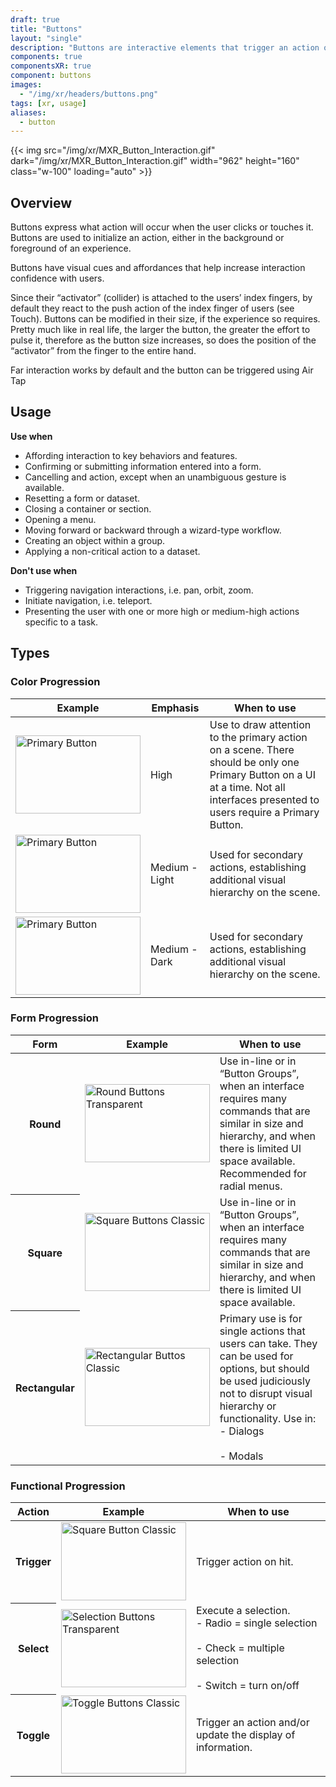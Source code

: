 ```yaml
---
draft: true
title: "Buttons"
layout: "single"
description: "Buttons are interactive elements that trigger an action or an event."
components: true
componentsXR: true
component: buttons
images:
  - "/img/xr/headers/buttons.png"
tags: [xr, usage]
aliases:
  - button
---
```


{{< img src="/img/xr/MXR_Button_Interaction.gif" dark="/img/xr/MXR_Button_Interaction.gif" width="962" height="160" class="w-100" loading="auto" >}}

## Overview

Buttons express what action will occur when the user clicks or touches it. Buttons are used to initialize an action, either in the background or foreground of an experience.

Buttons have visual cues and affordances that help increase interaction confidence with users.

Since their “activator” (collider) is attached to the users’ index fingers, by default they react to the push action of the index finger of users (see Touch).  Buttons can be modified in their size, if the experience so requires.  Pretty much like in real life, the larger the button, the greater the effort to pulse it, therefore as the button size increases, so does the position of the “activator” from the finger to the entire hand.

Far interaction works by default and the button can be triggered using Air Tap

## Usage

**Use when**

- Affording interaction to key behaviors and features.
- Confirming or submitting information entered into a form.
- Cancelling and action, except when an unambiguous gesture is available.
- Resetting a form or dataset.
- Closing a container or section.
- Opening a menu.
- Moving forward or backward through a wizard-type workflow.
- Creating an object within a group.
- Applying a non-critical action to a dataset.

**Don't use when**

- Triggering navigation interactions, i.e. pan, orbit, zoom.
- Initiate navigation, i.e. teleport.
- Presenting the user with one or more high or medium-high actions specific to a task.

## Types

### Color Progression

<table class="table table-bordered">
  <thead class="thead-light">
    <tr>
      <th>Example</th>
      <th>Emphasis</th>
      <th>When to use</th>
    </tr>
  </thead>
  <tbody>
    <tr>
      <td><img src="/img/xr/Button_Primary.png" alt="Primary Button" width="200" height="125"></td>
      <td>High</td>
      <td>
        Use to draw attention to the primary action on a scene. There should be only one Primary Button on a UI at a time. Not all interfaces presented to users require a Primary Button.
      </td>
    </tr>
    <tr>
      <td><img src="/img/xr/Button_Secondary_Classic.png" alt="Primary Button" width="200" height="125"></td>
      <td>Medium - Light</td>
      <td>
        Used for secondary actions, establishing additional visual hierarchy on the scene.
      </td>
    </tr>
    <tr>
      <td><img src="/img/xr/Button_Secondary_Transparent.png" alt="Primary Button" width="200" height="125"></td>
      <td>Medium - Dark</td>
      <td>
         Used for secondary actions, establishing additional visual hierarchy on the scene.
      </td>
    </tr>
  </tbody>
</table>

### Form Progression

<table class="table table-bordered">
  <thead class="thead-light">
    <tr>
      <th>Form</th>
      <th>Example</th>
      <th>When to use</th>
    </tr>
  </thead>
  <tbody>
    <tr>
      <th scope="row">Round</th>
      <td><img src="/img/xr/Buttons_Round_Transparent.png" alt="Round Buttons Transparent" width="200" height="125" loading="lazy"></td>
      <td>
        Use in-line or in “Button Groups”, when an interface requires many commands that are similar in size and hierarchy, and when there is limited UI space available. Recommended for radial menus.
      </td>
    </tr>
    <tr>
      <th scope="row">Square</th>
      <td><img src="/img/xr/Button_Square_Classic.png" alt="Square Buttons Classic" width="200" height="125" loading="lazy"></td>
      <td>
        Use in-line or in “Button Groups”, when an interface requires many commands that are similar in size and hierarchy, and when there is limited UI space available.
      </td>
    </tr>
        <tr>
      <th scope="row">Rectangular</th>
      <td><img src="/img/xr/Buttons_Rectangular_Text_Classic.png" alt="Rectangular Buttos Classic" width="200" height="125" loading="lazy"></td>
      <td>
        Primary use is for single actions that users can take.  They can be used for options, but should be used judiciously not to disrupt visual hierarchy or functionality.  Use in:
        <br> - Dialogs</br>
        <br> - Modals</br>
      </td>
    </tr>
  </tbody>
</table>

### Functional Progression

<table class="table table-bordered">
  <thead class="thead-light">
    <tr>
      <th>Action</th>
      <th>Example</th>
      <th>When to use</th>
    </tr>
  </thead>
  <tbody>
    <tr>
      <th scope="row">Trigger</th>
      <td><img src="/img/xr/Button_Square_Classic.png" alt="Square Button Classic" width="200" height="125" loading="lazy"></td>
      <td>
        Trigger action on hit.
      </td>
    </tr>
    <tr>
      <th scope="row">Select</th>
      <td><img src="/img/xr/Buttons_Square_Selection_Transparent.png" alt="Selection Buttons Transparent" width="200" height="125" loading="lazy"></td>
      <td>
        Execute a selection.
          <br> - Radio  = single selection</br>
          <br> - Check  = multiple selection</br>
          <br> - Switch = turn on/off </br>
      </td>
    </tr>
        <tr>
      <th scope="row">Toggle</th>
      <td><img src="/img/xr/Buttons_Square_Toggle_Classic.png" alt="Toggle Buttons Classic" width="200" height="125" loading="lazy"></td>
      <td>
        Trigger an action and/or update the display of information.
      </td>
    </tr>
  </tbody>
</table>
